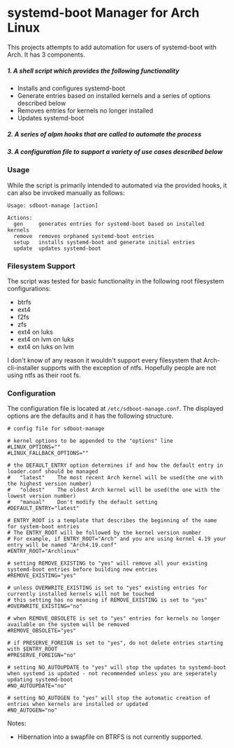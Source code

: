 # systemd-boot Manager for Arch Linux

This projects attempts to add automation for users of systemd-boot with Arch.  It has 3 components.

##### 1. A shell script which provides the following functionality
  * Installs and configures systemd-boot
  * Generate entries based on installed kernels and a series of options described below
  * Removes entries for kernels no longer installed
  * Updates systemd-boot
##### 2. A series of alpm hooks that are called to automate the process
##### 3. A configuration file to support a variety of use cases described below

### Usage
While the script is primarily intended to automated via the provided hooks, it can also be invoked manually as follows:
```
Usage: sdboot-manage [action]

Actions:
  gen     generates entries for systemd-boot based on installed kernels
  remove  removes orphaned systemd-boot entries
  setup   installs systemd-boot and generate initial entries
  update  updates systemd-boot
```

### Filesystem Support
The script was tested for basic functionality in the following root filesystem configurations:
* btrfs
* ext4
* f2fs
* zfs
* ext4 on luks
* ext4 on lvm on luks
* ext4 on luks on lvm

I don't know of any reason it wouldn't support every filesystem that Arch-cli-installer supports with the exception of ntfs.  Hopefully people are not using ntfs as their root fs.

### Configuration
The configuration file is located at `/etc/sdboot-manage.conf`.  The displayed options are the defaults and it has the following structure.
```
# config file for sdboot-manage

# kernel options to be appended to the "options" line
#LINUX_OPTIONS=""
#LINUX_FALLBACK_OPTIONS=""

# the DEFAULT_ENTRY option determines if and how the default entry in loader.conf should be managed
#   "latest"    The most recent Arch kernel will be used(the one with the highest version number)
#   "oldest"    The oldest Arch kernel will be used(the one with the lowest version number)
#   "manual"    Don't modify the default setting
#DEFAULT_ENTRY="latest"

# ENTRY_ROOT is a template that describes the beginning of the name for system-boot entries
# The ENTRY_ROOT will be followed by the kernel version number
# For example, if ENTRY_ROOT="Arch" and you are using kernel 4.19 your entry will be named "Arch4.19.conf"
#ENTRY_ROOT="Archlinux"

# setting REMOVE_EXISTING to "yes" will remove all your existing systemd-boot entries before building new entries
#REMOVE_EXISTING="yes"

# unless OVERWRITE_EXISTING is set to "yes" existing entries for currently installed kernels will not be touched
# this setting has no meaning if REMOVE_EXISTING is set to "yes"
#OVERWRITE_EXISTING="no"

# when REMOVE_OBSOLETE is set to "yes" entries for kernels no longer available on the system will be removed
#REMOVE_OBSOLETE="yes"

# if PRESERVE_FOREIGN is set to "yes", do not delete entries starting with $ENTRY_ROOT
#PRESERVE_FOREIGN="no"

# setting NO_AUTOUPDATE to "yes" will stop the updates to systemd-boot when systemd is updated - not recommended unless you are seperately updating systemd-boot
#NO_AUTOUPDATE="no"

# setting NO_AUTOGEN to "yes" will stop the automatic creation of entries when kernels are installed or updated
#NO_AUTOGEN="no"
```

Notes:
* Hibernation into a swapfile on BTRFS is not currently supported.
